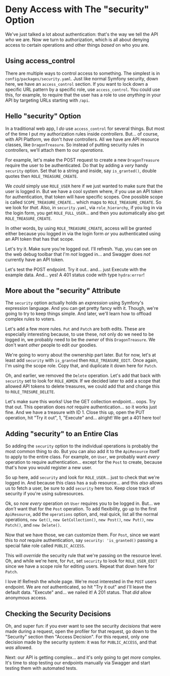 # Deny Access with The "security" Option

We've just talked a lot about authentication: that's the way we tell the API
*who* we are. Now we turn to authorization, which is all about denying access to 
certain operations and other things *based* on who you are.

## Using access_control

There are multiple ways to control access to something. The simplest is in
`config/packages/security.yaml`. Just like normal Symfony security, down here, we
have an `access_control` section. If you want to lock down a specific URL pattern by
a specific role, use `access_control`. You could use this, for example, to require
that the user has a role to use *anything* in your API by targeting URLs starting
with `/api`.

## Hello "security" Option

In a traditional web app, I *do* use `access_control` for several things. But most
of the time I put my authorization rules inside *controllers*. But... of course,
with API Platform, we don't *have* controllers. All we have are API resource
classes, like `DragonTreasure`. So instead of putting security rules in controllers,
we'll attach them to our *operations*.

For example, let's make the POST request to create a new `DragonTreasure` require
the user to be authenticated. Do that by adding a *very* handy `security` option.
Set that to a string and inside, say `is_granted()`, double quotes then
`ROLE_TREASURE_CREATE`.

We *could* simply use `ROLE_USER` here if we just wanted to make sure that the user
is logged in. But we have a cool system where, if you use an API token for
authentication, that token will have specific scopes. One possible scope is called
`SCOPE_TREASURE_CREATE`... which maps to `ROLE_TREASURE_CREATE`. So we look for
*that*. Also, in `security.yaml`, via `role_hierarchy`, if you log in via the
login form, you get `ROLE_FULL_USER`... and then you automatically also get
`ROLE_TREASURE_CREATE`.

In other words, by using `ROLE_TREASURE_CREATE`, access will be granted either
because you logged in via the login form *or* you authenticated using an API token
that has that scope.

Let's try it. Make sure you're logged out. I'll refresh. Yup, you can see on
the web debug toolbar that I'm *not* logged in... and Swagger does *not*
currently have an API token.

Let's test the POST endpoint. Try it out.. and... just Execute with the
example data. And... yes! A 401 status code with type `hydra:error`!

## More about the "security" Attribute

The `security` option actually holds an *expression* using Symfony's expression
language. And you can get pretty fancy with it. Though, we're going to try
to keep things simple. And later, we'll learn how to offload complex rules to voters.

Let's add a few more rules. `Put` and `Patch` are both edits. These are especially
interesting because, to use these, not only do we need to be logged in, we probably
need to be the *owner* of this `DragonTreasure`. We don't want *other* people to
edit *our* goodies.

We're going to worry about the ownership part later. But for now, let's at least
add `security` with `is_granted` then `ROLE_TREASURE_EDIT`. Once again, I'm using
the scope role. Copy that, and duplicate it down here for `Patch`.

Oh, and earlier, we removed the `Delete` operation. Let's add that back with
`security` set to look for `ROLE_ADMIN`. If we decided later to add a scope that
allowed API tokens to delete treasures, we could add that and change this to
`ROLE_TRESURE_DELETE`.

Let's make sure this works! Use the GET collection endpoint... oops.
Try that out. This operation does *not* require authentication... so it works just
fine. And we have a treasure with ID 1. Close this up, open the PUT operation,
hit "Try it out", 1, "Execute" and... alright! We get a 401 here too!

## Adding "security" to an Entire Clas

So adding the `security` option to the individual operations is probably the most
common thing to do. But you can also add it to the `ApiResource` itself to apply
to the entire class. For example, on `User`, we probably want *every* operation
to require authentication... except for the `Post` to create, because that's
how you would register a new user.

So up here, add `security` and look for `ROLE_USER`... just to check that we're logged
in. And because this class has a sub resource... and this *also* allows us to fetch
a user, be sure to add `security` here too. Keep close track of security if you're
using subresources.

Ok, so now *every* operation on `User` requires you to be logged in. But... we
*don't* want that for the `Post` operation. To add flexibility, go up to the first 
`ApiResource`, add the `operations` option, and, real quick, list all the normal
operations, `new Get()`, `new GetCollection()`, `new Post()`, `new Put()`,
`new Patch()`, and `new Delete()`.

Now that we have those, we can customize them. For `Post`, since we want this
to *not* require authentication, say `security: 'is_granted()` passing a special
fake role called `PUBLIC_ACCESS`.

This will *override* the security rule that we're passing on the resource level. Oh,
and while we're here, for `Put`, set `security` to look for `ROLE_USER_EDIT` since
we have a scope role for editing users. Repeat that down here for `Patch`.

I love it! Refresh the whole page. We're most interested in the `POST` users
endpoint. We are *not* authenticated, so hit "Try it out" and I'll leave the
default data. "Execute" and... we nailed it! A 201 status. That *did* allow
anonymous access.

## Checking the Security Decisions

Oh, and super fun: if you ever want to see the security *decisions* that were made
during a request, open the profiler for that request, go down to the "Security"
section then "Access Decision". For this request, only one decision made by the
security system: it was for `PUBLIC_ACCESS`, and that *was* allowed.

Next: our API is getting complex... and it's only going to get *more* complex. It's
time to stop testing our endpoints manually via Swagger and start testing them with
automated tests.
